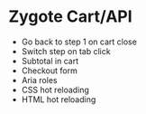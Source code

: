 # Zygote Cart/API

- Go back to step 1 on cart close
- Switch step on tab click
- Subtotal in cart
- Checkout form
- Aria roles
- CSS hot reloading
- HTML hot reloading
